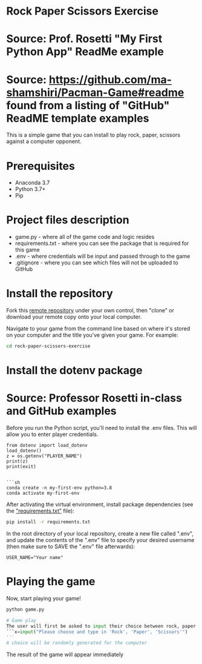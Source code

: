 # Rock Paper Scissors Exercise
# Source: Prof. Rosetti "My First Python App" ReadMe example
# Source: https://github.com/ma-shamshiri/Pacman-Game#readme found from a listing of "GitHub" ReadME template examples

This is a simple game that you can install to play rock, paper, scissors against a computer opponent.

# Prerequisites
+ Anaconda 3.7
+ Python 3.7+
+ Pip

# Project files description
+ game.py - where all of the game code and logic resides
+ requirements.txt - where you can see the package that is required for this game
+ .env - where credentials will be input and passed through to the game
+ .gitignore - where you can see which files will not be uploaded to GitHub


# Install the repository
Fork this [remote repository](https://github.com/carlsonclaire/rock-paper-scissors-exercise-CC) under your own control, then "clone" or download your remote copy onto your local computer.

Navigate to your game from the command line based on where it's stored on your computer and the title you've given your game. For example:

```sh
cd rock-paper-scissors-exercise
```

# Install the dotenv package
# Source: Professor Rosetti in-class and GitHub examples
Before you run the Python script, you'll need to install the .env files. This will allow you to enter player credentials.

```import os
from dotenv import load_dotenv
load_dotenv()
z = os.getenv("PLAYER_NAME")
print(z)
print(exit)
```

```Then, use Anaconda to create and activate a new virtual environment:

```sh
conda create -n my-first-env python=3.8
conda activate my-first-env
```

After activating the virtual environment, install package dependencies (see the ["requirements.txt"](/requirements.txt) file):

```sh
pip install -r requirements.txt
```

In the root directory of your local repository, create a new file called ".env", and update the contents of the ".env" file to specify your desired username (then make sure to SAVE the ".env" file afterwards):

    USER_NAME="Your name"

# Playing the game
Now, start playing your game!
```py
python game.py

# Game play
The user will first be asked to input their choice between rock, paper or scissors
```x=input("Please choose and type in 'Rock', 'Paper', 'Scissors'")
'''
A choice will be randomly generated for the computer
```
The result of the game will appear immediately
```
